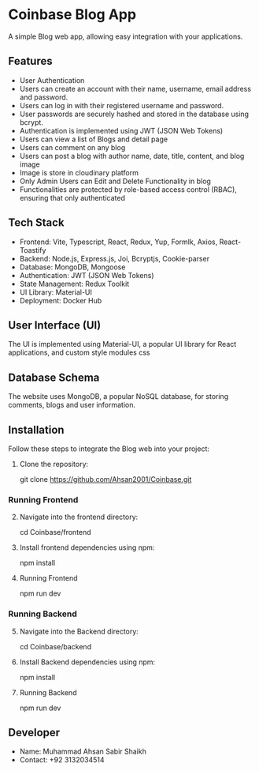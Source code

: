 # Coinbase Blog App  

A simple Blog web app, allowing easy integration with your applications.

## Features

- User Authentication 
- Users can create an account with their name, username, email address and password.
- Users can log in with their registered username and password.
- User passwords are securely hashed and stored in the database using bcrypt.
- Authentication is implemented using JWT (JSON Web Tokens) 
- Users can view a list of Blogs and detail page
- Users can comment on any blog
- Users can post a blog with author name, date, title, content, and blog image 
- Image is store in cloudinary platform
- Only Admin Users can Edit and Delete Functionality in blog
- Functionalities are protected by role-based access control (RBAC), ensuring that only authenticated


## Tech Stack
- Frontend: Vite, Typescript, React, Redux, Yup, FormIk, Axios, React-Toastify 
- Backend: Node.js, Express.js, Joi, Bcryptjs, Cookie-parser
- Database: MongoDB, Mongoose
- Authentication: JWT (JSON Web Tokens)
- State Management: Redux Toolkit
- UI Library: Material-UI
- Deployment: Docker Hub


## User Interface (UI)
The UI is implemented using Material-UI, a popular UI library for React applications,
and custom style modules css


## Database Schema
The website uses MongoDB, a popular NoSQL database, for storing comments, blogs and user information. 


## Installation

Follow these steps to integrate the Blog web into your project:

1. Clone the repository:

   git clone https://github.com/Ahsan2001/Coinbase.git



### Running Frontend

2. Navigate into the frontend directory:

   cd Coinbase/frontend

3. Install frontend dependencies using npm:

   npm install

4. Running Frontend 

   npm run dev


### Running Backend

5. Navigate into the Backend directory:

   cd Coinbase/backend

6. Install Backend dependencies using npm:

   npm install

7. Running Backend 

   npm run dev



## Developer

- Name: Muhammad Ahsan Sabir Shaikh
- Contact: +92 3132034514